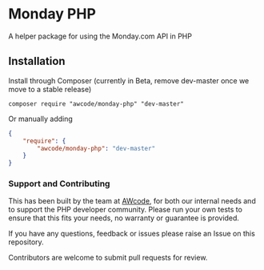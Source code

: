 # Monday PHP
A helper package for using the Monday.com API in PHP

## Installation
Install through Composer (currently in Beta, remove dev-master once we move to a stable release)

```composer require "awcode/monday-php" "dev-master"```

Or manually adding

```json
{
    "require": {
        "awcode/monday-php": "dev-master"
    }
}
```


### Support and Contributing
This has been built by the team at [AWcode](https://awcode.com), for both our internal needs and to support the PHP developer community.
Please run your own tests to ensure that this fits your needs, no warranty or guarantee is provided.

If you have any questions, feedback or issues please raise an Issue on this repository.

Contributors are welcome to submit pull requests for review.
